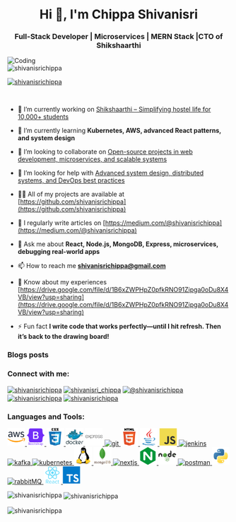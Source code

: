 

<h1 align="center">Hi 👋, I'm Chippa Shivanisri</h1>
<h3 align="center">Full-Stack Developer | Microservices | MERN Stack |CTO of Shikshaarthi</h3>
<img aligen="center" alt="Coding" width="500" src="https://cdn.dribbble.com/users/1364029/screenshots/16093268/media/68e82a7fb4904614a9066d6b540c14b2.gif"

<p align="left"> <img src="https://komarev.com/ghpvc/?username=shivanisrichippa&label=Profile%20views&color=0e75b6&style=flat" alt="shivanisrichippa" /> </p>

<p align="left"> <a href="https://github.com/ryo-ma/github-profile-trophy"><img src="https://github-profile-trophy.vercel.app/?username=shivanisrichippa" alt="shivanisrichippa" /></a> </p>

<p align="left"> <a href="https://twitter.com/" target="blank"><img src="https://img.shields.io/twitter/follow/?logo=twitter&style=for-the-badge" alt="" /></a> </p>

- 🔭 I’m currently working on [Shikshaarthi – Simplifying hostel life for 10,000+ students](https://shikshaarthi.com)

- 🌱 I’m currently learning **Kubernetes, AWS, advanced React patterns, and system design**

- 👯 I’m looking to collaborate on [Open-source projects in web development, microservices, and scalable systems](linkedin.com/in/shivanisrichippa)

- 🤝 I’m looking for help with [Advanced system design, distributed systems, and DevOps best practices](linkedin.com/in/shivanisrichippa)

- 👨‍💻 All of my projects are available at [https://github.com/shivanisrichippa](https://github.com/shivanisrichippa)

- 📝 I regularly write articles on [https://medium.com/@shivanisrichippa](https://medium.com/@shivanisrichippa)

- 💬 Ask me about **React, Node.js, MongoDB, Express, microservices, debugging real-world apps**

- 📫 How to reach me **shivanisrichippa@gmail.com**

- 📄 Know about my experiences [https://drive.google.com/file/d/1B6xZWPHpZ0pfkRNO91Zipga0oDu8X4VB/view?usp=sharing](https://drive.google.com/file/d/1B6xZWPHpZ0pfkRNO91Zipga0oDu8X4VB/view?usp=sharing)

- ⚡ Fun fact **I write code that works perfectly—until I hit refresh. Then it’s back to the drawing board!**

### Blogs posts
<!-- BLOG-POST-LIST:START -->
<!-- BLOG-POST-LIST:END -->

<h3 align="left">Connect with me:</h3>
<p align="left">
<a href="https://linkedin.com/in/shivanisrichippa" target="blank"><img align="center" src="https://raw.githubusercontent.com/rahuldkjain/github-profile-readme-generator/master/src/images/icons/Social/linked-in-alt.svg" alt="shivanisrichippa" height="30" width="40" /></a>
<a href="https://instagram.com/shivanisri_chippa" target="blank"><img align="center" src="https://raw.githubusercontent.com/rahuldkjain/github-profile-readme-generator/master/src/images/icons/Social/instagram.svg" alt="shivanisri_chippa" height="30" width="40" /></a>
<a href="https://medium.com/@shivanisrichippa" target="blank"><img align="center" src="https://raw.githubusercontent.com/rahuldkjain/github-profile-readme-generator/master/src/images/icons/Social/medium.svg" alt="@shivanisrichippa" height="30" width="40" /></a>
<a href="https://www.leetcode.com/shivanisrichippa" target="blank"><img align="center" src="https://raw.githubusercontent.com/rahuldkjain/github-profile-readme-generator/master/src/images/icons/Social/leet-code.svg" alt="shivanisrichippa" height="30" width="40" /></a>
<a href="https://auth.geeksforgeeks.org/user/shivanisrichippa" target="blank"><img align="center" src="https://raw.githubusercontent.com/rahuldkjain/github-profile-readme-generator/master/src/images/icons/Social/geeks-for-geeks.svg" alt="shivanisrichippa" height="30" width="40" /></a>
</p>

<h3 align="left">Languages and Tools:</h3>
<p align="left"> <a href="https://aws.amazon.com" target="_blank" rel="noreferrer"> <img src="https://raw.githubusercontent.com/devicons/devicon/master/icons/amazonwebservices/amazonwebservices-original-wordmark.svg" alt="aws" width="40" height="40"/> </a> <a href="https://getbootstrap.com" target="_blank" rel="noreferrer"> <img src="https://raw.githubusercontent.com/devicons/devicon/master/icons/bootstrap/bootstrap-plain-wordmark.svg" alt="bootstrap" width="40" height="40"/> </a> <a href="https://www.w3schools.com/css/" target="_blank" rel="noreferrer"> <img src="https://raw.githubusercontent.com/devicons/devicon/master/icons/css3/css3-original-wordmark.svg" alt="css3" width="40" height="40"/> </a> <a href="https://www.docker.com/" target="_blank" rel="noreferrer"> <img src="https://raw.githubusercontent.com/devicons/devicon/master/icons/docker/docker-original-wordmark.svg" alt="docker" width="40" height="40"/> </a> <a href="https://expressjs.com" target="_blank" rel="noreferrer"> <img src="https://raw.githubusercontent.com/devicons/devicon/master/icons/express/express-original-wordmark.svg" alt="express" width="40" height="40"/> </a> <a href="https://git-scm.com/" target="_blank" rel="noreferrer"> <img src="https://www.vectorlogo.zone/logos/git-scm/git-scm-icon.svg" alt="git" width="40" height="40"/> </a> <a href="https://www.w3.org/html/" target="_blank" rel="noreferrer"> <img src="https://raw.githubusercontent.com/devicons/devicon/master/icons/html5/html5-original-wordmark.svg" alt="html5" width="40" height="40"/> </a> <a href="https://www.java.com" target="_blank" rel="noreferrer"> <img src="https://raw.githubusercontent.com/devicons/devicon/master/icons/java/java-original.svg" alt="java" width="40" height="40"/> </a> <a href="https://developer.mozilla.org/en-US/docs/Web/JavaScript" target="_blank" rel="noreferrer"> <img src="https://raw.githubusercontent.com/devicons/devicon/master/icons/javascript/javascript-original.svg" alt="javascript" width="40" height="40"/> </a> <a href="https://www.jenkins.io" target="_blank" rel="noreferrer"> <img src="https://www.vectorlogo.zone/logos/jenkins/jenkins-icon.svg" alt="jenkins" width="40" height="40"/> </a> <a href="https://kafka.apache.org/" target="_blank" rel="noreferrer"> <img src="https://www.vectorlogo.zone/logos/apache_kafka/apache_kafka-icon.svg" alt="kafka" width="40" height="40"/> </a> <a href="https://kubernetes.io" target="_blank" rel="noreferrer"> <img src="https://www.vectorlogo.zone/logos/kubernetes/kubernetes-icon.svg" alt="kubernetes" width="40" height="40"/> </a> <a href="https://www.linux.org/" target="_blank" rel="noreferrer"> <img src="https://raw.githubusercontent.com/devicons/devicon/master/icons/linux/linux-original.svg" alt="linux" width="40" height="40"/> </a> <a href="https://www.mongodb.com/" target="_blank" rel="noreferrer"> <img src="https://raw.githubusercontent.com/devicons/devicon/master/icons/mongodb/mongodb-original-wordmark.svg" alt="mongodb" width="40" height="40"/> </a> <a href="https://nextjs.org/" target="_blank" rel="noreferrer"> <img src="https://cdn.worldvectorlogo.com/logos/nextjs-2.svg" alt="nextjs" width="40" height="40"/> </a> <a href="https://www.nginx.com" target="_blank" rel="noreferrer"> <img src="https://raw.githubusercontent.com/devicons/devicon/master/icons/nginx/nginx-original.svg" alt="nginx" width="40" height="40"/> </a> <a href="https://nodejs.org" target="_blank" rel="noreferrer"> <img src="https://raw.githubusercontent.com/devicons/devicon/master/icons/nodejs/nodejs-original-wordmark.svg" alt="nodejs" width="40" height="40"/> </a> <a href="https://postman.com" target="_blank" rel="noreferrer"> <img src="https://www.vectorlogo.zone/logos/getpostman/getpostman-icon.svg" alt="postman" width="40" height="40"/> </a> <a href="https://www.python.org" target="_blank" rel="noreferrer"> <img src="https://raw.githubusercontent.com/devicons/devicon/master/icons/python/python-original.svg" alt="python" width="40" height="40"/> </a> <a href="https://www.rabbitmq.com" target="_blank" rel="noreferrer"> <img src="https://www.vectorlogo.zone/logos/rabbitmq/rabbitmq-icon.svg" alt="rabbitMQ" width="40" height="40"/> </a> <a href="https://reactjs.org/" target="_blank" rel="noreferrer"> <img src="https://raw.githubusercontent.com/devicons/devicon/master/icons/react/react-original-wordmark.svg" alt="react" width="40" height="40"/> </a> <a href="https://www.typescriptlang.org/" target="_blank" rel="noreferrer"> <img src="https://raw.githubusercontent.com/devicons/devicon/master/icons/typescript/typescript-original.svg" alt="typescript" width="40" height="40"/> </a> </p>

<p><img align="left" src="https://github-readme-stats.vercel.app/api/top-langs?username=shivanisrichippa&show_icons=true&locale=en&layout=compact" alt="shivanisrichippa" /></p>

<p>&nbsp;<img align="center" src="https://github-readme-stats.vercel.app/api?username=shivanisrichippa&show_icons=true&locale=en" alt="shivanisrichippa" /></p>

<p><img align="center" src="https://github-readme-streak-stats.herokuapp.com/?user=shivanisrichippa&" alt="shivanisrichippa" /></p>
